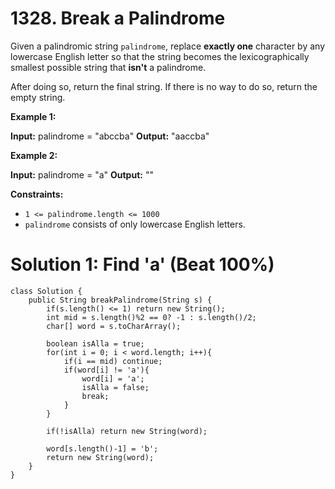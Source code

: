 # 1328. Break a Palindrome
Given a palindromic string  `palindrome`, replace  **exactly one**  character by any lowercase English letter so that the string becomes the lexicographically smallest possible string that  **isn't**  a palindrome.

After doing so, return the final string. If there is no way to do so, return the empty string.

**Example 1:**

**Input:** palindrome = "abccba"
**Output:** "aaccba"

**Example 2:**

**Input:** palindrome = "a"
**Output:** ""

**Constraints:**

-   `1 <= palindrome.length <= 1000`
-   `palindrome` consists of only lowercase English letters.

# Solution 1: Find 'a' (Beat 100%)
```
class Solution {
    public String breakPalindrome(String s) {
        if(s.length() <= 1) return new String();
        int mid = s.length()%2 == 0? -1 : s.length()/2;
        char[] word = s.toCharArray();
        
        boolean isAlla = true;
        for(int i = 0; i < word.length; i++){
            if(i == mid) continue;
            if(word[i] != 'a'){
                word[i] = 'a';
                isAlla = false;
                break;
            }
        }
        
        if(!isAlla) return new String(word);
        
        word[s.length()-1] = 'b';
        return new String(word);
    }
}
```